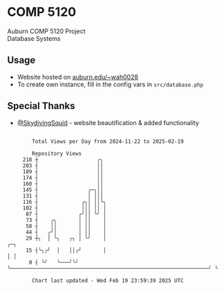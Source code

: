 # COMP 5120
Auburn COMP 5120 Project  
Database Systems

## Usage
- Website hosted on [auburn.edu/~wah0028](https://webhome.auburn.edu/~wah0028/)
- To create own instance, fill in the config vars in `src/database.php`

## Special Thanks
- [@SkydivingSquid](https://github.com/SkydivingSquid) - website beautification & added functionality

```

        Total Views per Day from 2024-11-22 to 2025-02-19

        Repository Views
     218 ┼                   ╭╮
     203 ┤                   ││
     189 ┤                   ││
     174 ┤                   ││
     160 ┤                   ││
     145 ┤                ╭─╮││
     131 ┤                │ │││
     116 ┤              ╭╮│ ││╰╮
     102 ┤              │││ ││ │
      87 ┤             ╭╯││ ╰╯ │
      73 ┤    ╭╮       │ ││    │
      58 ┤    ││       │ ││    │
      44 ┤   ╭╯│       │ ││    │
      29 ┼╮  │ ╰╮   ╭╮ │ ╰╯    │                                                                ╭─╮
      15 ┤╰╮╭╯  │   ││╭╯       │                                                                │ │
       0 ┤ ╰╯   ╰───╯╰╯        ╰────────────────────────────────────────────────────────────────╯ ╰

        Chart last updated - Wed Feb 19 23:59:39 2025 UTC
        
```
